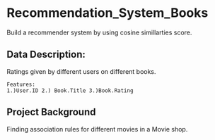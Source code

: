 # Recommendation_System_Books
Build a recommender system by using cosine simillarties score.

## Data Description:

Ratings given by different users on different books.
    
    Features:
    1.)User.ID 2.) Book.Title 3.)Book.Rating

## Project Background

Finding association rules for different movies in a Movie shop.

